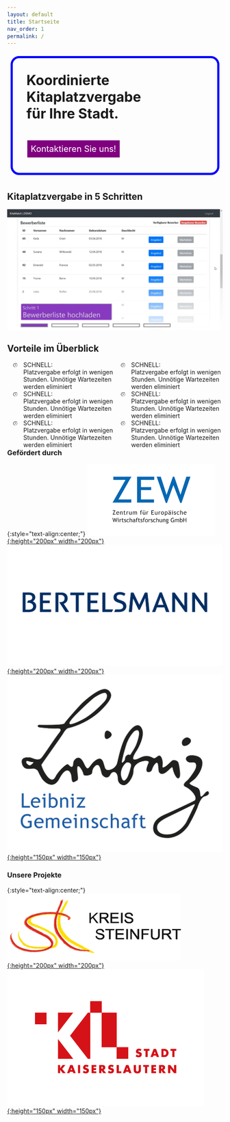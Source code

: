```yaml
---
layout: default
title: Startseite
nav_order: 1
permalink: /
---
```


<style type="text/css">
    #heading {
        display: inline-block;
        font-size: 32px;
        font-weight: bold;
        padding: 32px;
        margin-top: 16px;
        border-color: blue;
        border-width: 5px;
        border-style: solid;
        border-radius: 20px;
        margin: 8px;
    }

    .button {
        background-color: purple;
        border: none;
        color: white;
        padding: 8px;
        text-align: center;
        text-decoration: none;
        display: inline-block;
        font-size: 20px;
        font-weight: normal;
        margin: 4px 2px;
        cursor: pointer;
    }

    #row1 {
        width: 100%;
    }
    #column11 {
        width: 50%;
        float: left;
    }
    #column12 {
        width: 50%;
        float: right;
    }
    #img11 {
        width: 15%;
        float: left;
        text-align: center;
    }
    #text11 {
        width: 85%;
        float: right;
    }
    #img12 {
        width: 15%;
        float: left;
        text-align: center;
    }
    #text12 {
        width: 85%;
        float: right;
    }
    #row2 {
        width: 100%;
    }
    #column21 {
        width: 50%;
        float: left;
    }
    #column22 {
        width: 50%;
        float: right;
    }
    #img21 {
        width: 15%;
        float: left;
        text-align: center;
    }
    #text21 {
        width: 85%;
        float: right;
    }
    #img22 {
        width: 15%;
        float: left;
        text-align: center;
    }
    #text22 {
        width: 85%;
        float: right;
    }
    #row3 {
        width: 100%;
    }
    #column31 {
        width: 50%;
        float: left;
    }
    #column32 {
        width: 50%;
        float: right;
    }
    #img31 {
        width: 15%;
        float: left;
        text-align: center;
    }
    #text31 {
        width: 85%;
        float: right;
    }
    #img32 {
        width: 15%;
        float: left;
        text-align: center;
    }
    #text32 {
        width: 85%;
        float: right;
    }
    
    #slider {
        overflow: hidden;
    }
    #slider figure {
        position: relative;
        width: 500%;
        margin: 0;
        left: 0;
        animation: 20s slider infinite;
    }
    #slider figure img {
        float: left;
        width: 20%;
    }
    @keyframes slider {
        0% {
            left: 0;
        }
        18% {
            left: 0;
        }
        20% {
            left: -100%;
        }
        38% {
            left: -100%;
        }
        40% {
            left: -200%;
        }
        58% {
            left: -200%;
        }
        60% {
            left: -300%;
        }
        78% {
            left: -300%;
        }
        80% {
            left: -400%;
        }
        98% {
            left: -400%;
        }
        100% {
            left: -500%;
        }
    }
</style>

<div id="heading">
    Koordinierte Kitaplatzvergabe<br>
    für Ihre Stadt.<br>
    <br>
    <a href="mailto:thilo.klein@zew.de" class="button">Kontaktieren Sie uns!</a>
</div>
    
## Kitaplatzvergabe in 5 Schritten
<div id="slider">
      <figure>
          <img src="assets/images/1_Screen.png">
          <img src="assets/images/2_Screen.png">
          <img src="assets/images/3_Screen.png">
          <img src="assets/images/4_Screen.png">
          <img src="assets/images/5_Screen.png">
      </figure>
</div>

## Vorteile im Überblick
<div id="row1">
    <div id="column11">
        <div id="img11">
            <img src="assets/images/icon_schnell.png" alt="dvsbadfy" width="25%">
        </div>
        <div id="text11">
            SCHNELL:<br>
            Platzvergabe erfolgt in wenigen Stunden. Unnötige Wartezeiten werden eliminiert
        </div>
    </div>
    <div id="column12">
        <div id="img12">
            <img src="assets/images/icon_schnell.png" alt="dvsbadfy" width="25%">
        </div>
        <div id="text12">
            SCHNELL:<br>
            Platzvergabe erfolgt in wenigen Stunden. Unnötige Wartezeiten werden eliminiert
        </div>
    </div>
</div>
<br>
<div id="row2">
    <div id="column21">
        <div id="img21">
            <img src="assets/images/icon_schnell.png" alt="dvsbadfy" width="25%">
        </div>
        <div id="text21">
            SCHNELL:<br>
            Platzvergabe erfolgt in wenigen Stunden. Unnötige Wartezeiten werden eliminiert
        </div>
    </div>
    <div id="column22">
        <div id="img22">
            <img src="assets/images/icon_schnell.png" alt="dvsbadfy" width="25%">
        </div>
        <div id="text22">
            SCHNELL:<br>
            Platzvergabe erfolgt in wenigen Stunden. Unnötige Wartezeiten werden eliminiert
        </div>
    </div>
</div>
<br>
<div id="row3">
    <div id="column31">
        <div id="img31">
            <img src="assets/images/icon_schnell.png" alt="dvsbadfy" width="25%">
        </div>
        <div id="text31">
            SCHNELL:<br>
            Platzvergabe erfolgt in wenigen Stunden. Unnötige Wartezeiten werden eliminiert
        </div>
    </div>
    <div id="column32">
        <div id="img32">
            <img src="assets/images/icon_schnell.png" alt="dvsbadfy" width="25%">
        </div>
        <div id="text32">
            SCHNELL:<br>
            Platzvergabe erfolgt in wenigen Stunden. Unnötige Wartezeiten werden eliminiert
        </div>
    </div>
</div>


### Gefördert durch
{:style="text-align:center;"}
[![ZEW-logo.png](assets/images/ZEW_logo.png){:height="200px" width="200px"}](https://www.zew.de/)
[![bertelsmann-logo.png](assets/images/bertelsmann-logo.png){:height="200px" width="200px"}](https://www.bertelsmann-stiftung.de/de/startseite)
[![Leibniz_logo.png](assets/images/Leibniz_logo.png){:height="150px" width="150px"}](https://www.leibniz-gemeinschaft.de/)

### Unsere Projekte
{:style="text-align:center;"}
[![kreis_steinfurt_logo.png](assets/images/kreis_steinfurt_logo.png){:height="200px" width="200px"}](https://www.kreis-steinfurt.de/kv_steinfurt/Home/)
[![Stadt-Kaiserslautern_logo.png](assets/images/Stadt-Kaiserslautern_logo.png){:height="150px" width="150px"}](https://www.kaiserslautern.de/)

